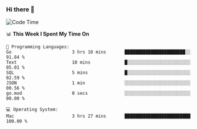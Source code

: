 ### Hi there 👋

<!--
**CrazyCollin/crazycollin** is a ✨ _special_ ✨ repository because its `README.md` (this file) appears on your GitHub profile.

Here are some ideas to get you started:

- 🔭 I’m currently working on ...
- 🌱 I’m currently learning ...
- 👯 I’m looking to collaborate on ...
- 🤔 I’m looking for help with ...
- 💬 Ask me about ...
- 📫 How to reach me: ...
- 😄 Pronouns: ...
- ⚡ Fun fact: ...
-->

<!--START_SECTION:waka-->
![Code Time](http://img.shields.io/badge/Code%20Time-3%2C316%20hrs%2051%20mins-blue)

📊 **This Week I Spent My Time On** 

```text
💬 Programming Languages: 
Go                       3 hrs 10 mins       ███████████████████████░░   91.84 % 
Text                     10 mins             █░░░░░░░░░░░░░░░░░░░░░░░░   05.01 % 
SQL                      5 mins              █░░░░░░░░░░░░░░░░░░░░░░░░   02.59 % 
JSON                     1 min               ░░░░░░░░░░░░░░░░░░░░░░░░░   00.56 % 
go.mod                   0 secs              ░░░░░░░░░░░░░░░░░░░░░░░░░   00.00 % 

💻 Operating System: 
Mac                      3 hrs 27 mins       █████████████████████████   100.00 % 
```


<!--END_SECTION:waka-->
